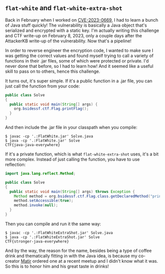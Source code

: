 ## `flat-white` and `flat-white-extra-shot`

Back in February when I worked on
[CVE-2023-0669](https://attackerkb.com/topics/mg883Nbeva/cve-2023-0669/rapid7-analysis),
I had to learn a bunch of Java stuff quickly! The vulnerability is basically a
Java object that's serialized and encrypted with a static key. I'm actually
writing this challenge and CTF write-up on February 8, 2023, only a couple days
after the AttackerKB write-up of the vulnerability. Now that's a pipeline!

In order to reverse engineer the encryption code, I wanted to make sure I was
getting the correct values and found myself trying to call a variety of
functions in their .jar files, some of which were protected or private. I'd
never done that before, so I had to learn how! And it seemed like a useful
skill to pass on to others, hence this challenge.

It turns out, it's super simple. If it's a public function in a .jar file, you
can just call the function from your code:

```java
public class Solve
{
  public static void main(String[] args) {
    org.bsidessf.ctf.Flag.printFlag();
  }
}
```

And then include the .jar file in your classpath when you compile:

```
$ javac -cp '.:FlatWhite.jar' Solve.java
$ java -cp '.:FlatWhite.jar' Solve
CTF{java-java-everywhere}
```

If it's a private function, which is what `flat-white-extra-shot` uses, it's a
bit more complex. Instead of just calling the function, you have to use
reflection:

```java
import java.lang.reflect.Method;

public class Solve
{
  public static void main(String[] args) throws Exception {
    Method method = org.bsidessf.ctf.Flag.class.getDeclaredMethod("printFlag");
    method.setAccessible(true);
    method.invoke(null);
  }
}
```

Then you can compile and run it the same way:

```
$ javac -cp '.:FlatWhiteExtraShot.jar' Solve.java
$ java -cp '.:FlatWhiteExtraShot.jar' Solve
CTF{stronger-java-everywhere}
```

And by the way, the reason for the name, besides being a type of coffee drink
and thematically fitting in with the Java idea, is because my co-creator
[Matir](https://systemoverlord.com/) ordered one at a recent meetup and I
didn't know what it was. So this is to honor him and his great taste in drinks!
